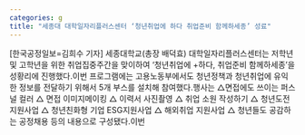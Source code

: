 ```yaml
---
categories: g
title: "세종대 대학일자리플러스센터 ‘청년취업에 하다 취업준비 함께하세종’ 성료"
---
```

[한국공정일보=김희수 기자] 세종대학교(총장 배덕효) 대학일자리플러스센터는 저학년 및 고학년을 위한 취업집중주간을 맞이하여 ‘청년취업에 +하다, 취업준비 함께하세종’을 성황리에 진행했다.이번 프로그램에는 고용노동부에서도 청년정책과 청년취업에 유익한 정보를 전달하기 위해서 5개 부스를 설치해 참여했다.행사는 △면접에도 쓰이는 퍼스널 컬러 △ 면접 이미지메이킹 △ 이력서 사진촬영 △ 취업 소원 작성하기 △ 청년도전 지원사업 △ 청년친화형 기업 ESG지원사업 △ 해외취업 지원사업 △ 청년들도 공감하는 공정채용 등의 내용으로 구성됐다.이번